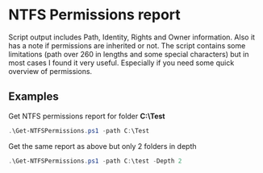 # NTFS Permissions report

Script output includes Path, Identity, Rights and Owner information. Also it has a note if permissions are inherited or not. The script contains some limitations (path over 260 in lengths and some special characters) but in most cases I found it very useful. Especially if you need some quick overview of permissions.

## Examples

Get NTFS permissions report for folder **C:\Test**

```powershell
.\Get-NTFSPermissions.ps1 -path C:\Test
```

Get the same report as above but only 2 folders in depth

```powershell
.\Get-NTFSPermissions.ps1 -path C:\test -Depth 2
```
